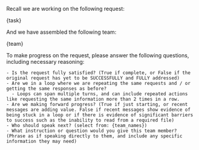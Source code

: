 Recall we are working on the following request:

{task}

And we have assembled the following team:

{team}

To make progress on the request, please answer the following questions, including necessary reasoning:

    - Is the request fully satisfied? (True if complete, or False if the original request has yet to be SUCCESSFULLY and FULLY addressed)
    - Are we in a loop where we are repeating the same requests and / or getting the same responses as before?
      - Loops can span multiple turns, and can include repeated actions like requesting the same information more than 2 times in a row.
    - Are we making forward progress? (True if just starting, or recent messages are adding value. False if recent messages show evidence of being stuck in a loop or if there is evidence of significant barriers to success such as the inability to read from a required file)
    - Who should speak next? (select from: {team_names})
    - What instruction or question would you give this team member? (Phrase as if speaking directly to them, and include any specific information they may need)
